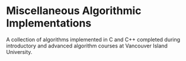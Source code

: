 # Miscellaneous Algorithmic Implementations

A collection of algorithms implemented in C and C++ completed during introductory and advanced algorithm courses at Vancouver Island University.
